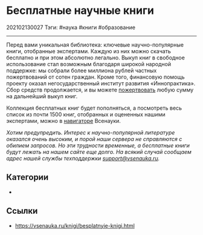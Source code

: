 # Бесплатные научные книги

202102130027
Тэги: #наука #книги #образование
___

Перед вами уникальная библиотека: ключевые научно-популярные книги, отобранные экспертами. Каждую из них можно скачать бесплатно и при этом абсолютно легально. Выкуп книг в свободное использование стал возможным благодаря широкой народной поддержке: мы собрали более миллиона рублей частных пожертвований от сотен граждан. Кроме того, финансовую помощь проекту оказал негосударственный институт развития «Иннопрактика». Сбор средств продолжается, и вы можете [пожертвовать](https://planeta.ru/campaigns/digiteka) любую сумму на дальнейший выкуп книг. 

Коллекция бесплатных книг будет пополняться, а посмотреть весь список из почти 1500 книг, отобранных и оцененных нашими экспертами, можно в [навигаторе](https://vsenauka.ru/knigi/vsenauchnyie-knigi/) Всенауки. 

_Хотим предупредить. Интерес к научно-популярной литературе оказался очень высоким, и порой наши сервера не справляются с обилием запросов. Но эти трудности временные, а бесплатные книги будут лежать на нашем сайте еще долго. На всякий случай сообщаем адрес нашей службы техподдержки [support@vsenauka.ru](mailto:support@vsenauka.ru)._

## Категории

- 

## Ссылки

- https://vsenauka.ru/knigi/besplatnyie-knigi.html